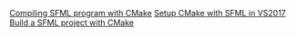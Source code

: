 [Compiling SFML program with CMake](https://en.sfml-dev.org/forums/index.php?topic=24685.0)
[Setup CMake with SFML in VS2017](https://stackoverflow.com/questions/47406388/setup-cmake-with-sfml-in-vs2017)
[Build a SFML project with CMake](https://blog.beuc.net/posts/Build_a_SFML_project_with_CMake/)
